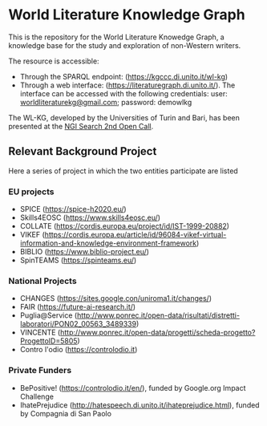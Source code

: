 # World Literature Knowledge Graph

This is the repository for the World Literature Knowedge Graph, a knowledge base for the study and exploration of non-Western writers.

The resource is accessible:

* Through the SPARQL endpoint: (https://kgccc.di.unito.it/wl-kg)
* Through a web interface: (https://literaturegraph.di.unito.it/). The interface can be accessed with the following credentials: user: worldliteraturekg@gmail.com; password: demowlkg


The WL-KG, developed by the Universities of Turin and Bari, has been presented at the [NGI Search 2nd Open Call](https://ngi-search-2nd-open-call.fundingbox.com/).


## Relevant Background Project
Here a series of project in which the two entities participate are listed

### EU projects
* SPICE (https://spice-h2020.eu/)
* Skills4EOSC (https://www.skills4eosc.eu/)
* COLLATE (https://cordis.europa.eu/project/id/IST-1999-20882)
* VIKEF (https://cordis.europa.eu/article/id/96084-vikef-virtual-information-and-knowledge-environment-framework)
* BIBLIO (https://www.biblio-project.eu/)
* SpinTEAMS (https://spinteams.eu/)

### National Projects
* CHANGES (https://sites.google.con/uniroma1.it/changes/)
* FAIR (https://future-ai-research.it/)
* Puglia@Service (http://www.ponrec.it/open-data/risultati/distretti-laboratori/PON02_00563_3489339)
* VINCENTE (http://www.ponrec.it/open-data/progetti/scheda-progetto?ProgettoID=5805)
* Contro l'odio (https://controlodio.it)

### Private Funders
* BePositive! (https://controlodio.it/en/), funded by Google.org Impact Challenge
* IhatePrejudice (http://hatespeech.di.unito.it/ihateprejudice.html), funded by Compagnia di San Paolo
